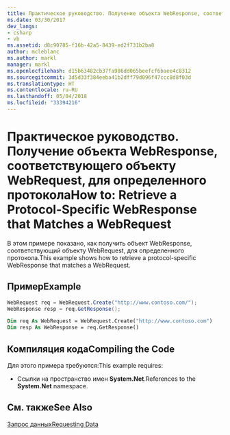 ```yaml
---
title: Практическое руководство. Получение объекта WebResponse, соответствующего объекту WebRequest, для определенного протокола
ms.date: 03/30/2017
dev_langs:
- csharp
- vb
ms.assetid: d8c90785-f16b-42a5-8439-ed2f731b2ba8
author: mcleblanc
ms.author: markl
manager: markl
ms.openlocfilehash: d15b63482cb37fa986dd065beefcf6baee4c8312
ms.sourcegitcommit: 3d5d33f384eeba41b2dff79d096f47ccc8d8f03d
ms.translationtype: HT
ms.contentlocale: ru-RU
ms.lasthandoff: 05/04/2018
ms.locfileid: "33394216"
---
```

# <a name="how-to-retrieve-a-protocol-specific-webresponse-that-matches-a-webrequest"></a><span data-ttu-id="291a3-102">Практическое руководство. Получение объекта WebResponse, соответствующего объекту WebRequest, для определенного протокола</span><span class="sxs-lookup"><span data-stu-id="291a3-102">How to: Retrieve a Protocol-Specific WebResponse that Matches a WebRequest</span></span>
<span data-ttu-id="291a3-103">В этом примере показано, как получить объект WebResponse, соответствующий объекту WebRequest, для определенного протокола.</span><span class="sxs-lookup"><span data-stu-id="291a3-103">This example shows how to retrieve a protocol-specific WebResponse that matches a WebRequest.</span></span>  
  
## <a name="example"></a><span data-ttu-id="291a3-104">Пример</span><span class="sxs-lookup"><span data-stu-id="291a3-104">Example</span></span>  
  
```csharp  
WebRequest req = WebRequest.Create("http://www.contoso.com/");  
WebResponse resp = req.GetResponse();  
```  
  
```vb  
Dim req As WebRequest = WebRequest.Create("http://www.contoso.com")  
Dim resp As WebResponse = req.GetResponse()  
```  
  
## <a name="compiling-the-code"></a><span data-ttu-id="291a3-105">Компиляция кода</span><span class="sxs-lookup"><span data-stu-id="291a3-105">Compiling the Code</span></span>  
 <span data-ttu-id="291a3-106">Для этого примера требуются:</span><span class="sxs-lookup"><span data-stu-id="291a3-106">This example requires:</span></span>  
  
-   <span data-ttu-id="291a3-107">Ссылки на пространство имен **System.Net**.</span><span class="sxs-lookup"><span data-stu-id="291a3-107">References to the **System.Net** namespace.</span></span>  
  
## <a name="see-also"></a><span data-ttu-id="291a3-108">См. также</span><span class="sxs-lookup"><span data-stu-id="291a3-108">See Also</span></span>  
 [<span data-ttu-id="291a3-109">Запрос данных</span><span class="sxs-lookup"><span data-stu-id="291a3-109">Requesting Data</span></span>](../../../docs/framework/network-programming/requesting-data.md)
